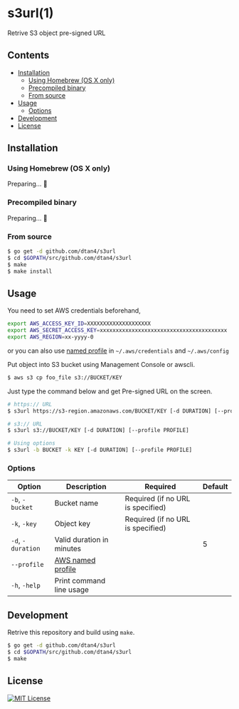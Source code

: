 # s3url(1)

Retrive S3 object pre-signed URL

## Contents

* [Installation](#installation)
  + [Using Homebrew (OS X only)](#using-homebrew-os-x-only)
  + [Precompiled binary](#precompiled-binary)
  + [From source](#from-source)
* [Usage](#usage)
  + [Options](#options)
* [Development](#development)
* [License](#license)

## Installation

### Using Homebrew (OS X only)

Preparing... :construction_worker:

### Precompiled binary

Preparing... :construction_worker:

### From source

```bash
$ go get -d github.com/dtan4/s3url
$ cd $GOPATH/src/github.com/dtan4/s3url
$ make
$ make install
```

## Usage

You need to set AWS credentials beforehand,

```bash
export AWS_ACCESS_KEY_ID=XXXXXXXXXXXXXXXXXXXX
export AWS_SECRET_ACCESS_KEY=xxxxxxxxxxxxxxxxxxxxxxxxxxxxxxxxxxxxxxxx
export AWS_REGION=xx-yyyy-0
```

or you can also use [named profile](http://docs.aws.amazon.com/cli/latest/userguide/cli-chap-getting-started.html#cli-multiple-profiles) in `~/.aws/credentials` and `~/.aws/config`

Put object into S3 bucket using Management Console or awscli.

```bash
$ aws s3 cp foo_file s3://BUCKET/KEY
```

Just type the command below and get Pre-signed URL on the screen.

```bash
# https:// URL
$ s3url https://s3-region.amazonaws.com/BUCKET/KEY [-d DURATION] [--profile PROFILE]

# s3:// URL
$ s3url s3://BUCKET/KEY [-d DURATION] [--profile PROFILE]

# Using options
$ s3url -b BUCKET -k KEY [-d DURATION] [--profile PROFILE]
```

### Options

|Option|Description|Required|Default|
|---------|-----------|-------|-------|
|`-b`, `-bucket`|Bucket name|Required (if no URL is specified)||
|`-k`, `-key`|Object key|Required (if no URL is specified)||
|`-d`, `-duration`|Valid duration in minutes||5|
|`--profile`|[AWS named profile](http://docs.aws.amazon.com/cli/latest/userguide/cli-chap-getting-started.html#cli-multiple-profiles)|||
|`-h`, `-help`|Print command line usage|||

## Development

Retrive this repository and build using `make`.

```bash
$ go get -d github.com/dtan4/s3url
$ cd $GOPATH/src/github.com/dtan4/s3url
$ make
```

## License

[![MIT License](http://img.shields.io/badge/license-MIT-blue.svg?style=flat)](LICENSE)
